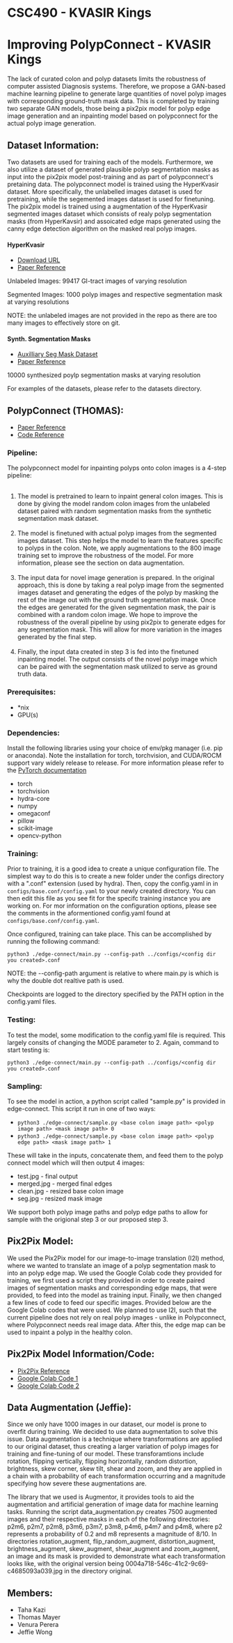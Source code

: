 # CSC490 - KVASIR Kings
# Improving PolypConnect - KVASIR Kings
The lack of curated colon and polyp datasets limits the robustness of computer assisted Diagnosis systems. Therefore, we propose a GAN-based machine learning pipeline to generate large quantities of novel polyp images with corresponding ground-truth mask data. This is completed by training two separate GAN models, those being a pix2pix model for polyp edge image generation and an inpainting model based on polypconnect for the actual polyp image generation.

## Dataset Information:
Two datasets are used for training each of the models. Furthermore, we also utilize a dataset of generated plausible polyp segmentation masks as input into the pix2pix model post-training and as part of polypconnect's pretaining data. The polypconnect model is trained using the HyperKvasir dataset. More specifically, the unlabelled images dataset is used for pretraining, while the segemented images dataset is used for finetuning. The pix2pix model is trained using a augmentation of the HyperKvasir segmented images dataset which consists of realy polyp segmentation masks (from HyperKavsir) and assoicated edge maps generated using the canny edge detection algorithm on the masked real polyp images.
#### HyperKvasir
* [Download URL](https://datasets.simula.no/hyper-kvasir)
* [Paper Reference](https://www.nature.com/articles/s41597-020-00622-y)

Unlabeled Images: 99417 GI-tract images of varying resolution

Segmented Images: 1000 polyp images and respective segmentation mask at varying resolutions

NOTE: the unlabeled images are not provided in the repo as there are too many images to effectively store on git.

#### Synth. Segmentation Masks
* [Auxilliary Seg Mask Dataset](https://zenodo.org/record/5537151#.Y1b3SEzMKUk)
* [Paper Reference](https://arxiv.org/abs/2106.04463)

10000 synthesized poylp segmentation masks at varying resolution

For examples of the datasets, please refer to the datasets directory.

## PolypConnect (THOMAS):
* [Paper Reference](https://arxiv.org/abs/2205.15413)
* [Code Reference](https://github.com/andrefagereng/polyp-gan)
### Pipeline:
The polypconnect model for inpainting polyps onto colon images is a 4-step pipeline:
<ol>
  <li>The model is pretrained to learn to inpaint general colon images. This is done by giving the model random colon images from
the unlabeled dataset paired with random segmentation masks from the synthetic segmentation mask dataset.</li>
  <li>The model is finetuned with actual polyp images from the segmented images dataset. This step helps the model to learn the 
features specific to polyps in the colon. Note, we apply augmentations to the 800 image training set to improve the robustness 
of the model. For more information, please see the section on data augmentation. </li>
  <li>The input data for novel image generation is prepared. In the original approach, this is done by taking a real polyp image from the segmented images dataset and generating the edges of the polyp by masking the rest of the image out with the ground truth segmentation mask. Once the edges are generated for the given segmentation mask, the pair is combined with a random colon image. We hope to improve the robustness of the overall pipeline by using pix2pix to generate edges for any segmentation mask. This will allow for more variation in the images generated by the final step. </li>
  <li>Finally, the input data created in step 3 is fed into the finetuned inpainting model. The output consists of the novel polyp image
which can be paired with the segmentation mask utilized to serve as ground truth data.</li>
</ol> 

### Prerequisites:
 * *nix 
 * GPU(s)

### Dependencies:
Install the following libraries using your choice of env/pkg manager (i.e. pip or anaconda). Note the installation for torch, torchvision, and CUDA/ROCM support vary widely release to release. For more information please refer to the [PyTorch documentation](https://pytorch.org)
* torch 
* torchvision 
* hydra-core  
* numpy 
* omegaconf 
* pillow 
* scikit-image 
* opencv-python

### Training:
Prior to training, it is a good idea to create a unique configuration file. The simplest way to do this is to create a new folder under the configs directory with a ".conf" extension (used by hydra). Then, copy the config.yaml in in `configs/base.conf/config.yaml` to your newly created directory. You can then edit this file as you see fit for the specifc training instance you are working on. For mor information on the configuration options, please see the comments in the aformentioned config.yaml found at `configs/base.conf/config.yaml`.

Once configured, training can take place. This can be accomplished by running the following command:

`python3 ./edge-connect/main.py --config-path ../configs/<config dir you created>.conf`

NOTE: the --config-path argument is relative to where main.py is which is why the double dot realtive path is used.

Checkpoints are logged to the directory specified by the PATH option in the config.yaml files.


### Testing:
To test the model, some modification to the config.yaml file is required. This largely consits of changing the MODE parameter to 2. Again, command to start testing is:

`python3 ./edge-connect/main.py --config-path ../configs/<config dir you created>.conf`

### Sampling:
To see the model in action, a python script called "sample.py" is provided in edge-connect. This script it run in one of two ways:

* `python3 ./edge-connect/sample.py <base colon image path> <polyp image path> <mask image path> 0`
* `python3 ./edge-connect/sample.py <base colon image path> <polyp edge path> <mask image path> 1`

These will take in the inputs, concatenate them, and feed them to the polyp connect model which will then output 4 images:
* test.jpg - final output
* merged.jpg - merged final edges
* clean.jpg - resized base colon image
* seg.jpg - resized mask image

We support both polyp image paths and polyp edge paths to allow for sample with the origional step 3 or our proposed step 3.

## Pix2Pix Model:
We used the Pix2Pix model for our image-to-image translation (I2I) method, where we wanted to translate an image of a polyp segmentation mask to into an polyp edge map. We used the Google Colab code they provided for training, we first used a script they provided in order to create paired images of segmentation masks and corresponding edge maps, that were provided, to feed into the model as training input. Finally, we then changed a few lines of code to feed our specific images. Provided below are the Google Colab codes that were used. We planned to use I2I, such that the current pipeline does not rely on real polyp images - unlike in Polypconnect, where Polypconnect needs real image data. After this, the edge map can be used to inpaint a polyp in the healthy colon.

## Pix2Pix Model Information/Code:
* [Pix2Pix Reference](https://github.com/junyanz/pytorch-CycleGAN-and-pix2pix)
* [Google Colab Code 1](https://colab.research.google.com/drive/1oyL-fmNhVzOxzvKXhHM3B4wFDcGfIuao?usp=sharing) 
* [Google Colab Code 2](https://colab.research.google.com/drive/1vxoApD4cHN2dE7ygtc6gdMeHFSVshpZF?authuser=5#scrollTo=yFw1kDQBx3LN)

## Data Augmentation (Jeffie):
Since we only have 1000 images in our dataset, our model is prone to overfit during training. We decided to use data augmentation to solve this issue. Data augmentation is a technique where transformations are applied to our original dataset, thus creating a larger variation of polyp images for training and fine-tuning of our model. These transforamtions include rotation, flipping vertically, flipping horizontally, random distortion, brightness, skew corner, skew tilt, shear and zoom, and they are applied in a chain with a probability of each transformation occurring and a magnitude specifying how severe these augmentations are. 

The library that we used is Augmentor, it provides tools to aid the augmentation and artificial generation of image data for machine learning tasks. Running the script data_augmentation.py creates 7500 augmented images and their respective masks in each of the following directories: p2m6, p2m7, p2m8, p3m6, p3m7, p3m8, p4m6, p4m7 and p4m8, where p2 represents a probability of 0.2 and m8 represents a magnitude of 8/10. In directories rotation_augment, flip_random_augment, distortion_augment, brightness_augment, skew_augment, shear_augment and zoom_augment, an image and its mask is provided to demonstrate what each transformation looks like, with the original version being 0004a718-546c-41c2-9c69-c4685093a039.jpg in the directory original.

## Members:
* Taha Kazi
* Thomas Mayer
* Venura Perera
* Jeffie Wong
